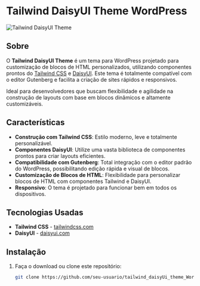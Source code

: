 # Tailwind DaisyUI Theme WordPress

![Tailwind DaisyUI Theme](https://tailwinddaisyuitheme.cloud/wp-content/uploads/2024/09/FireShot-Capture-003-localhost-e1725843164393.png)

## Sobre

O **Tailwind DaisyUI Theme** é um tema para WordPress projetado para customização de blocos de HTML personalizados, utilizando componentes prontos do [Tailwind CSS](https://tailwindcss.com/) e [DaisyUI](https://daisyui.com/). Este tema é totalmente compatível com o editor Gutenberg e facilita a criação de sites rápidos e responsivos.

Ideal para desenvolvedores que buscam flexibilidade e agilidade na construção de layouts com base em blocos dinâmicos e altamente customizáveis.

## Características

- **Construção com Tailwind CSS**: Estilo moderno, leve e totalmente personalizável.
- **Componentes DaisyUI**: Utilize uma vasta biblioteca de componentes prontos para criar layouts eficientes.
- **Compatibilidade com Gutenberg**: Total integração com o editor padrão do WordPress, possibilitando edição rápida e visual de blocos.
- **Customização de Blocos de HTML**: Flexibilidade para personalizar blocos de HTML com componentes Tailwind e DaisyUI.
- **Responsivo**: O tema é projetado para funcionar bem em todos os dispositivos.

## Tecnologias Usadas

- **Tailwind CSS** - [tailwindcss.com](https://tailwindcss.com/)
- **DaisyUI** - [daisyui.com](https://daisyui.com/)

## Instalação

1. Faça o download ou clone este repositório:
   ```bash
   git clone https://github.com/seu-usuario/tailwind_daisyUi_theme_WordPress.git
